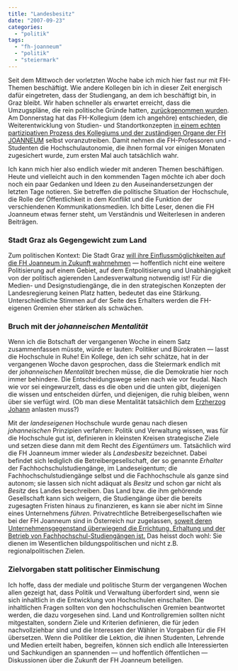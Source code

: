 ```yaml
---
title: "Landesbesitz"
date: "2007-09-23"
categories: 
  - "politik"
tags: 
  - "fh-joanneum"
  - "politik"
  - "steiermark"
---
```


Seit dem Mittwoch der vorletzten Woche habe ich mich hier fast nur mit FH-Themen beschäftigt. Wie andere Kollegen bin ich in dieser Zeit energisch dafür eingetreten, dass der Studiengang, an dem ich beschäftigt bin, in Graz bleibt. Wir haben schneller als erwartet erreicht, dass die Umzugspläne, die rein politische Gründe hatten, [zurückgenommen wurden](http://www.diepresse.com/home/panorama/oesterreich/330656/index.do?_vl_backlink=/home/panorama/index.do "Die Presse über die Rücknahme der Standortrotation"). Am Donnerstag hat das FH-Kollegium (dem ich angehöre) entschieden, die Weiterentwicklung von Studien- und Standortkonzepten [in einem echten partizipativen Prozess des Kollegiums und der zuständigen Organe der FH JOANNEUM](http://www.fh-joanneum.at/aw/home/Info/Online-Magazin/pressemeldungen/~bhcu/pi_kollegium/?lan=de "Pressemeldung der FH Joanneum") selbst voranzutreiben. Damit nehmen die FH-Professoren und -Studenten die Hochschulautonomie, die ihnen formal vor einigen Monaten zugesichert wurde, zum ersten Mal auch tatsächlich wahr.

Ich kann mich hier also endlich wieder mit anderen Themen beschäftigen. Heute und vielleicht auch in den kommenden Tagen möchte ich aber doch noch ein paar Gedanken und Ideen zu den Auseinandersetzungen der letzten Tage notieren. Sie betreffen die politische Situation der Hochschule, die Rolle der Öffentlichkeit in dem Konflikt und die Funktion der verschiendenen Kommunikationsmedien. Ich bitte Leser, denen die FH Joanneum etwas ferner steht, um Verständnis und Weiterlesen in anderen Beiträgen.

### Stadt Graz als Gegengewicht zum Land

Zum politischen Kontext: Die Stadt Graz [will ihre Einflussmöglichkeiten auf die FH Joanneum in Zukunft wahrnehmen](http://www.kleinezeitung.at/regionen/steiermark/graz/572144/index.do "FH: Stadt will künftig mitbestimmen") — hoffentlich nicht eine weitere Politisierung auf einem Gebiet, auf dem Entpolitisierung und Unabhängigkeit von der politisch agierenden Landesverwaltung notwendig ist! Für die Medien- und Designstudiengänge, die in den strategischen Konzepten der Landesregierung keinen Platz hatten, bedeutet das eine Stärkung. Unterschiedliche Stimmen auf der Seite des Erhalters werden die FH-eigenen Gremien eher stärken als schwächen.

### Bruch mit der _johanneischen Mentalität_

Wenn ich die Botschaft der vergangenen Woche in einem Satz zusammenfassen müsste, würde er lauten: Politiker und Bürokraten — lasst die Hochschule in Ruhe! Ein Kollege, den ich sehr schätze, hat in der vergangenen Woche davon gesprochen, dass die Steiermark endlich mit der _johanneischen Mentalität_ brechen müsse, die die Demokratie hier noch immer behindere. Die Entscheidungswege seien nach wie vor feudal. Nach wie vor sei eingewurzelt, dass es die oben und die unten gibt, diejenigen die wissen und entscheiden dürfen, und diejenigen, die ruhig bleiben, wenn über sie verfügt wird. (Ob man diese Mentalität tatsächlich dem [Erzherzog Johann](http://aeiou.iicm.tugraz.at/aeiou.encyclop.j/j514423.htm "Johann, Erzherzog von Österreich") anlasten muss?)

Mit der _landeseigenen_ Hochschule wurde genau nach diesen _johanneischen_ Prinzipien verfahren: Politik und Verwaltung wissen, was für die Hochschule gut ist, definieren in kleinsten Kreisen strategische Ziele und setzen diese dann mit dem Recht des _Eigentümers_ um. Tatsächlich wird die FH Joanneum immer wieder als _Landesbesitz_ bezeichnet. Dabei befindet sich lediglich die Betreibergesellschaft, der so genannte _Erhalter_ der Fachhochschulstudiengänge, im Landeseigentum; die Fachhochschulstudiengänge selbst und die Fachhochschule als ganze sind autonom; sie lassen sich nicht adäquat als _Besitz_ und schon gar nicht als _Besitz_ des Landes beschreiben. Das Land bzw. die ihm gehörende Gesellschaft kann sich weigern, die Studiengänge über die bereits zugesagten Fristen hinaus zu finanzieren, es kann sie aber nicht im Sinne eines Unternehmens _führen_. Privatrechtliche Betreibergesellschaften wie bei der FH Joanneum sind in Österreich nur zugelassen, [soweit deren Unternehmensgegenstand überwiegend die Errichtung, Erhaltung und der Betrieb von Fachhochschul-Studiengängen ist.](http://www.bmwf.gv.at/submenue/service/recht/fachhochschulstudiengesetz_fhstg/ "Österreichisches Fachhochschul--Studiengesetz") Das heisst doch wohl: Sie dienen im Wesentlichen bildungspolitischen und nicht z.B. regionalpolitischen Zielen.

### Zielvorgaben statt politischer Einmischung

Ich hoffe, dass der mediale und politische Sturm der vergangenen Wochen allen gezeigt hat, dass Politik und Verwaltung überfordert sind, wenn sie sich inhaltlich in die Entwicklung von Hochschulen einschalten. Die inhaltlichen Fragen sollten von den hochschulischen Gremien beantwortet werden, die dazu vorgesehen sind. Land und Kontrollgremien sollten nicht mitgestalten, sondern Ziele und Kriterien definieren, die für jeden nachvollziehbar sind und die Interessen der Wähler in Vorgaben für die FH übersetzen. Wenn die Politiker die Lektion, die ihnen Studenten, Lehrende und Medien erteilt haben, begreifen, können sich endlich alle Interessierten und Sachkundigen an spannenden — und hoffentlich öffentlichen — Diskussionen über die Zukunft der FH Joanneum beteiligen.
